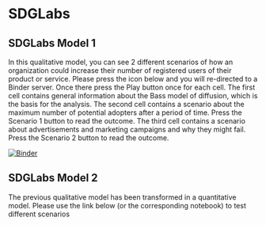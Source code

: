 # SDGLabs

## SDGLabs Model 1

In this qualitative model, you can see 2 different scenarios of how an organization could increase their number of registered users of their product or service. 
Please press the icon below and you will re-directed to a Binder server. 
Once there press the Play button once for each cell. 
The first cell contains general information about the Bass model of diffusion, which is the basis for the analysis.
The second cell contains a scenario about the maximum number of potential adopters after a period of time. Press the Scenario 1 button to read the outcome.
The third cell contains a scenario about advertisements and marketing campaigns and why they might fail. Press the Scenario 2 button to read the outcome.

[![Binder](https://mybinder.org/badge_logo.svg)](https://mybinder.org/v2/gh/gtsaples/SDGLabs/HEAD?labpath=SDGLabs_model_1.ipynb)


## SDGLabs Model 2

The previous qualitative model has been transformed in a quantitative model. Please use the link below (or the corresponding notebook) to test different scenarios
